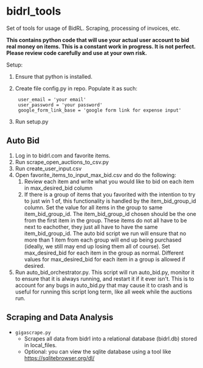 # bidrl_tools

Set of tools for usage of BidRL. Scraping, processing of invoices, etc.

**This contains python code that will use your actual user account to bid real money on items. This is a constant work in progress. It is not perfect. Please review code carefully and use at your own risk.**

Setup:
1. Ensure that python is installed.
2. Create file config.py in repo. Populate it as such:

	    user_email = 'your email'
	    user_password = 'your password'
	    google_form_link_base = 'google form link for expense input'

4. Run setup.py


Auto Bid
-

1. Log in to bidrl.com and favorite items.
2. Run scrape_open_auctions_to_csv.py
3. Run create_user_input.csv
4. Open favorite_items_to_input_max_bid.csv and do the following:
	1. Review each item and write what you would like to bid on each item in max_desired_bid column
	2. If there is a group of items that you favorited with the intention to try to just win 1 of, this functionality is handled by the item_bid_group_id column. Set the value for all items in the group to same item_bid_group_id. The item_bid_group_id chosen should be the one from the first item in the group. These items do not all have to be next to eachother, they just all have to have the same item_bid_group_id. The auto bid script we run will ensure that no more than 1 item from each group will end up being purchased (ideally, we still may end up losing them all of course). Set max_desired_bid for each item in the group as normal. Different values for max_desired_bid for each item in a group is allowed if desired.
8. Run auto_bid_orchestrator.py. This script will run auto_bid.py, monitor it to ensure that it is always running, and restart it if it ever isn't. This is to account for any bugs in auto_bid.py that may cause it to crash and is useful for running this script long term, like all week while the auctions run.


Scraping and Data Analysis
-

- `gigascrape.py`
	- Scrapes all data from bidrl into a relational database (bidrl.db) stored in local_files.
	- Optional: you can view the sqlite database using a tool like https://sqlitebrowser.org/dl/
